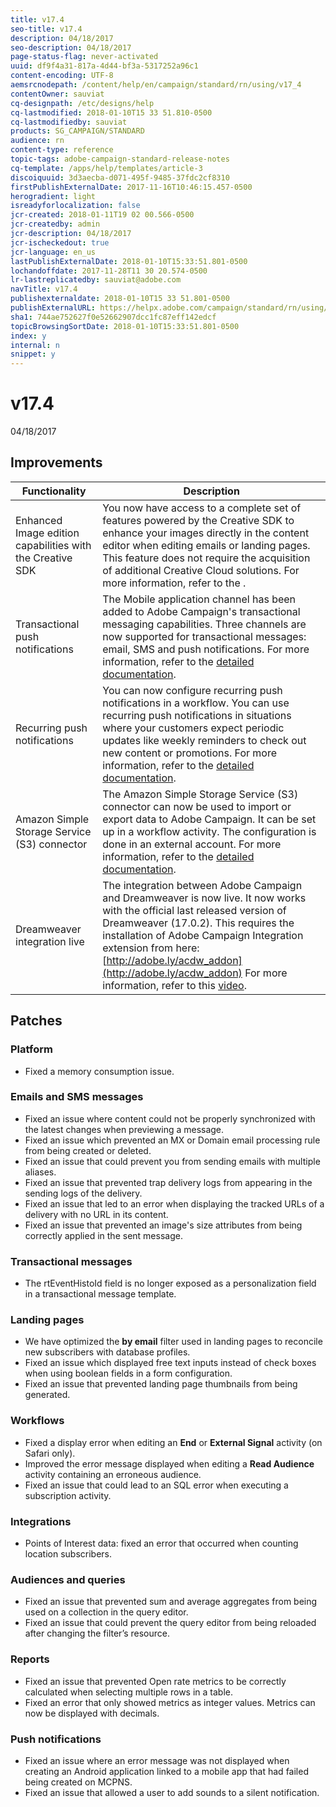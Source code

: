 ```yaml
---
title: v17.4
seo-title: v17.4
description: 04/18/2017
seo-description: 04/18/2017
page-status-flag: never-activated
uuid: df9f4a31-817a-4d44-bf3a-5317252a96c1
content-encoding: UTF-8
aemsrcnodepath: /content/help/en/campaign/standard/rn/using/v17_4
contentOwner: sauviat
cq-designpath: /etc/designs/help
cq-lastmodified: 2018-01-10T15 33 51.810-0500
cq-lastmodifiedby: sauviat
products: SG_CAMPAIGN/STANDARD
audience: rn
content-type: reference
topic-tags: adobe-campaign-standard-release-notes
cq-template: /apps/help/templates/article-3
discoiquuid: 3d3aecba-d071-495f-9485-37fdc2cf8310
firstPublishExternalDate: 2017-11-16T10:46:15.457-0500
herogradient: light
isreadyforlocalization: false
jcr-created: 2018-01-11T19 02 00.566-0500
jcr-createdby: admin
jcr-description: 04/18/2017
jcr-ischeckedout: true
jcr-language: en_us
lastPublishExternalDate: 2018-01-10T15:33:51.801-0500
lochandoffdate: 2017-11-28T11 30 20.574-0500
lr-lastreplicatedby: sauviat@adobe.com
navTitle: v17.4
publishexternaldate: 2018-01-10T15 33 51.801-0500
publishExternalURL: https://helpx.adobe.com/campaign/standard/rn/using/v17_4.html
sha1: 744ae752627f0e52662907dcc1fc87eff142edcf
topicBrowsingSortDate: 2018-01-10T15:33:51.801-0500
index: y
internal: n
snippet: y
---
```


# v17.4

04/18/2017

## Improvements

|  Functionality  | Description  |
|---|---|
|  Enhanced Image edition capabilities with the Creative SDK  | You now have access to a complete set of features powered by the Creative SDK to enhance your images directly in the content editor when editing emails or landing pages. This feature does not require the acquisition of additional Creative Cloud solutions. For more information, refer to the .  |
|  Transactional push notifications  | The Mobile application channel has been added to Adobe Campaign's transactional messaging capabilities. Three channels are now supported for transactional messages: email, SMS and push notifications. For more information, refer to the [detailed documentation](../../channels/using/transactional-push-notifications.md).  |
|  Recurring push notifications  | You can now configure recurring push notifications in a workflow. You can use recurring push notifications in situations where your customers expect periodic updates like weekly reminders to check out new content or promotions. For more information, refer to the [detailed documentation](../../automating/using/mobile-app-delivery.md).  |
|  Amazon Simple Storage Service (S3) connector  | The Amazon Simple Storage Service (S3) connector can now be used to import or export data to Adobe Campaign. It can be set up in a workflow activity. The configuration is done in an external account. For more information, refer to the [detailed documentation](../../administration/using/external-accounts.md).  |
|  Dreamweaver integration live  | The integration between Adobe Campaign and Dreamweaver is now live. It now works with the official last released version of Dreamweaver (17.0.2). This requires the installation of Adobe Campaign Integration extension from here: [http://adobe.ly/acdw_addon](http://adobe.ly/acdw_addon) For more information, refer to this [video](http://docs.campaign.adobe.com/doc/standard/en/Videos/ACS_Dreamweaver.mp4).  |

## Patches

### Platform

* Fixed a memory consumption issue.

### Emails and SMS messages

* Fixed an issue where content could not be properly synchronized with the latest changes when previewing a message.
* Fixed an issue which prevented an MX or Domain email processing rule from being created or deleted.
* Fixed an issue that could prevent you from sending emails with multiple aliases.
* Fixed an issue that prevented trap delivery logs from appearing in the sending logs of the delivery.
* Fixed an issue that led to an error when displaying the tracked URLs of a delivery with no URL in its content.
* Fixed an issue that prevented an image's size attributes from being correctly applied in the sent message.

### Transactional messages

* The rtEventHistoId field is no longer exposed as a personalization field in a transactional message template.

### Landing pages

* We have optimized the **by email** filter used in landing pages to reconcile new subscribers with database profiles.
* Fixed an issue which displayed free text inputs instead of check boxes when using boolean fields in a form configuration.
* Fixed an issue that prevented landing page thumbnails from being generated.

### Workflows

* Fixed a display error when editing an **End** or **External Signal** activity (on Safari only).
* Improved the error message displayed when editing a **Read Audience** activity containing an erroneous audience.
* Fixed an issue that could lead to an SQL error when executing a subscription activity.

### Integrations

* Points of Interest data: fixed an error that occurred when counting location subscribers.

### Audiences and queries

* Fixed an issue that prevented sum and average aggregates from being used on a collection in the query editor.
* Fixed an issue that could prevent the query editor from being reloaded after changing the filter’s resource.

### Reports

* Fixed an issue that prevented Open rate metrics to be correctly calculated when selecting multiple rows in a table.
* Fixed an error that only showed metrics as integer values. Metrics can now be displayed with decimals.

### Push notifications

* Fixed an issue where an error message was not displayed when creating an Android application linked to a mobile app that had failed being created on MCPNS.
* Fixed an issue that allowed a user to add sounds to a silent notification.

